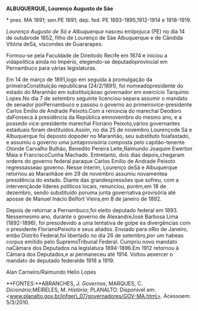 **ALBUQUERQUE, Lourenço Augusto de Sáe**

\* pres. MA 1891; sen.PE 1891; dep. fed. PE 1893-1895,1912-1914 e
1918-1919.

*Lourenço Augusto de Sá e Albuquerque* nasceu emIpojuca (PE) no dia 14
de outubrode 1852, filho de Lourenço de Sáe Albuquerque e de Cândida
Vitória deSá, viscondes de Guararapes.

Formou-se pela Faculdade de Direitodo Recife em 1874 e iniciou a
vidapolítica ainda no Império, elegendo-se deputadoprovincial em
Pernambuco para várias legislaturas.

Em 14 de março de 1891,logo em seguida à promulgação da
primeiraConstituição republicana (24/2/1891), foi nomeadopresidente do
estado do Maranhão em substituiçãoao governador em exercício Tarquínio
Lopes.No dia 7 de setembro seguinte licenciou-separa assumir o mandato
de senador porPernambuco e passou o governo ao primeirovice-presidente
Carlos Emílio de Andrade Peixoto.Com a renúncia do marechal Deodoro
daFonseca à presidência da República emnovembro do mesmo ano, e a
possedo vice-presidente marechal Floriano Peixoto,vários governantes
estaduais foram destituídos.Assim, no dia 25 de novembro Lourençode Sá e
Albuquerque foi deposto dopoder no Maranhão, seu substituto foiafastado,
e assumiu o governo uma juntaprovisória composta pelo capitão-tenente
Otonde Carvalho Bulhão, Benedito Pereira Leite,Raimundo Joaquim Ewerton
Maia e FranciscoCunha Machado. Entretanto, dois dias depois,chegaram
ordens do governo federal paraque Carlos Emílio de Andrade Peixoto
regressasseao governo. Nesse ínterim, Lourenço deSá e Albuquerque
retornou ao Maranhãoe em 29 de novembro assumiu novamentea presidência
do estado. Diante das grandespressões que sofreu, com a intervençãode
líderes políticos locais, renunciou, porém,em 18 de dezembro, sendo
substituído poruma junta governativa provisória até aposse de Manuel
Inácio Belfort Vieira,em 8 de janeiro de 1892.

Depois de retornar a Pernambuco,foi eleito deputado federal em 1893.
Nessemesmo ano, durante o governo de AlexandreJosé Barbosa Lima
(1892-1896), foi presodevido a uma tentativa de golpe ea divergências
com o presidente FlorianoPeixoto e seus aliados. Enviado para oRio de
Janeiro, então Distrito Federal,foi libertado no dia 26 de setembro,por
um habeas corpus emitido pelo SupremoTribunal Federal. Cumpriu novo
mandato naCâmara dos Deputados na legislatura 1894-1896.Em 1912 retornou
à Câmara dos Deputados,e aí permaneceu até 1914. Voltou aexercer o
mandato de deputado federalde 1918 a 1919.

Alan Carneiro/Raimundo Helio Lopes

**FONTES:**ABRANCHES, J. *Governos*; MARQUES, C. *Dicionário*;MEIRELES,
M. *História*; PLANALTO. Disponível
em:\<www.planalto.gov.br/infger\_07/governadores/GOV-MA.htm\>. Acessoem:
5/3/2010.
